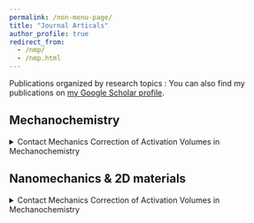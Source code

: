 ```yaml
---
permalink: /non-menu-page/
title: "Journal Articals"
author_profile: true
redirect_from: 
  - /nmp/
  - /nmp.html
---
```

Publications organized by research topics
: You can also find my publications on [my Google Scholar profile](https://scholar.google.com/citations?user=fSUo-qEAAAAJ&hl=en&oi=ao).

## Mechanochemistry
<details>
  <summary> Contact Mechanics Correction of Activation Volumes in Mechanochemistry
</summary>
  Cangyu Qu, Lu Fang, Robert W. Carpick<sup>*</sup> _Phys. Rev. B_ 111, 195405 (2025)
  This work did this did that xxx.
  [paper link](https://journals.aps.org/prb/abstract/10.1103/PhysRevB.111.195405)
</details>


## Nanomechanics & 2D materials
<details>
  <summary> Contact Mechanics Correction of Activation Volumes in Mechanochemistry
</summary>
  Cangyu Qu, Lu Fang, Robert W. Carpick<sup>*</sup> _Phys. Rev. B_ 111, 195405 (2025)
  This work did this did that xxx.
  [paper link](https://journals.aps.org/prb/abstract/10.1103/PhysRevB.111.195405)
</details>
